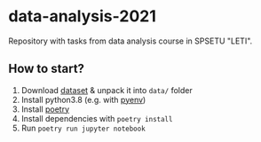 # data-analysis-2021

Repository with tasks from data analysis course in SPSETU "LETI".

## How to start?

1. Download [dataset](https://www.kaggle.com/stefanoleone992/imdb-extensive-dataset) & unpack it into `data/` folder
2. Install python3.8 (e.g. with [pyenv](https://github.com/pyenv/pyenv))
3. Install [poetry](https://python-poetry.org/)
4. Install dependencies with `poetry install`
5. Run `poetry run jupyter notebook`

